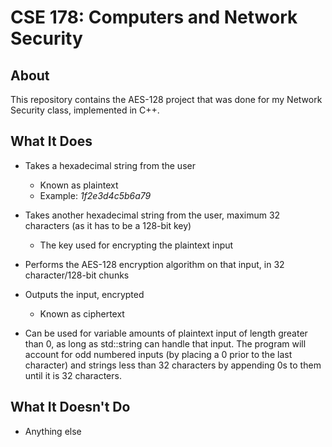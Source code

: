 # CSE 178: Computers and Network Security

## About
This repository contains the AES-128 project that was done for my Network Security class, implemented in C++.

## What It Does
- Takes a hexadecimal string from the user
  - Known as plaintext
  - Example: *1f2e3d4c5b6a79*
- Takes another hexadecimal string from the user, maximum 32 characters (as it has to be a 128-bit key)
  - The key used for encrypting the plaintext input
- Performs the AES-128 encryption algorithm on that input, in 32 character/128-bit chunks
- Outputs the input, encrypted
  - Known as ciphertext

- Can be used for variable amounts of plaintext input of length greater than 0, as long as std::string can handle that input. The program will account for odd numbered inputs (by placing a 0 prior to the last character) and strings less than 32 characters by appending 0s to them until it is 32 characters.

## What It **Doesn't** Do
- Anything else
